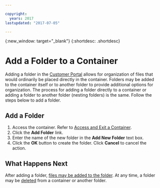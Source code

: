 ```yaml
---

copyright:
  years: 2017
lastupdated: "2017-07-05"

---
```

{:new_window: target="_blank"}
{:shortdesc: .shortdesc}

# Add a Folder to a Container

Adding a folder in the [Customer Portal](https://control.softlayer.com/) allows for organization of files that would ordinarily be placed directly in the container. Folders may be added to the container itself or to another folder to provide additional options for organization. The process for adding a folder directly to a container or adding a folder to another folder (nesting folders) is the same. Follow the steps below to add a folder.

## Add a Folder

1. Access the container. Refer to [Access and Exit a Container](access-and-exit-container.html).
2. Click the **Add Folder** link.
3. Enter the name of the new folder in the **Add New Folder** text box.
4. Click the **OK** button to create the folder. Click **Cancel** to cancel the action.

## What Happens Next

After adding a folder, [files may be added to the folder](add-object-file.html). At any time, a folder may be [deleted](delete-object-cluster.html) from a container or another folder.
